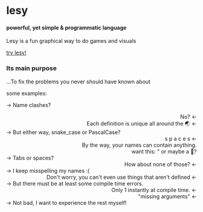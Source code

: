 # lesy
#### powerful, yet simple & programmatic language

Lesy is a fun graphical way to do games and visuals

[try lesy!](https://lesy-lang.github.io/lesy/)

### Its main purpose
...To fix the problems you never should have known about

some examples:

→ Name clashes?
<div align="right">No? ←</div>
<div align="right">Each definition is unique all around the 🌏 ←</div>
→ But either way, snake_case or PascalCase? 
<div align="right">s p a c e s ←</div>
<div align="right">By the way, your names can contain anything.</div>
<div align="right">want this: " or maybe a 🌲?</div>
→ Tabs or spaces? 
<div align="right">How about none of those? ←</div>
→ I keep misspelling my names :(
<div align="right">Don't worry, you can't even use things that aren't defined ←</div>
→ But there must be at least some compile time errors.
<div align="right">Only 1 instantly at compile time. ←</div>
<div align="right">"missing arguments" ←</div>
→ Not bad, I want to experience the rest myself!
